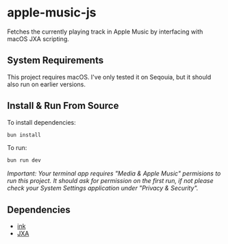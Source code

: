 # apple-music-js

Fetches the currently playing track in Apple Music by interfacing with macOS JXA scripting.

## System Requirements

This project requires macOS. I've only tested it on Seqouia, but it should also run on earlier versions.

## Install & Run From Source

To install dependencies:

```bash
bun install
```

To run:

```bash
bun run dev
```

_Important: Your terminal app requires "Media & Apple Music" permisions to run this project. It should ask for permission on the first run, if not please check your System Settings application under "Privacy & Security"._

## Dependencies

- [ink](https://github.com/vadimdemedes/ink)
- [JXA](https://github.com/JXA-userland/JXA)
